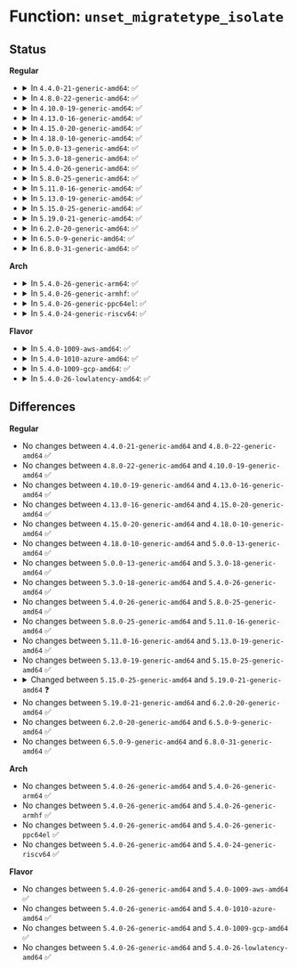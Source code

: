 # Function: <code>unset_migratetype_isolate</code>

## Status
<b>Regular</b>
<ul>
<li>
<details>
<summary>In <code>4.4.0-21-generic-amd64</code>: ✅</summary>

```c
void unset_migratetype_isolate(struct page * page, unsigned int migratetype)
```

```json
{
  "name": "unset_migratetype_isolate",
  "collision_type": "Unique Static",
  "inline_type": "No",
  "funcs": [
    {
      "addr": 18446744071580957280,
      "name": "unset_migratetype_isolate",
      "external": false,
      "loc": "mm/page_isolation.c:76",
      "file": "mm/page_isolation.c",
      "inline": "seen, unknown",
      "caller_inline": [],
      "caller_func": [
        "mm/page_isolation.c:start_isolate_page_range",
        "mm/page_isolation.c:undo_isolate_page_range"
      ]
    }
  ],
  "symbols": [
    {
      "addr": 18446744071580957280,
      "name": "unset_migratetype_isolate",
      "section": ".text",
      "bind": "STB_LOCAL",
      "size": 483
    }
  ]
}
```
</details>
</li>
<li>
<details>
<summary>In <code>4.8.0-22-generic-amd64</code>: ✅</summary>

```c
void unset_migratetype_isolate(struct page * page, unsigned int migratetype)
```

```json
{
  "name": "unset_migratetype_isolate",
  "collision_type": "Unique Static",
  "inline_type": "No",
  "funcs": [
    {
      "addr": 18446744071581108784,
      "name": "unset_migratetype_isolate",
      "external": false,
      "loc": "mm/page_isolation.c:80",
      "file": "mm/page_isolation.c",
      "inline": "seen, unknown",
      "caller_inline": [],
      "caller_func": [
        "mm/page_isolation.c:undo_isolate_page_range",
        "mm/page_isolation.c:start_isolate_page_range"
      ]
    }
  ],
  "symbols": [
    {
      "addr": 18446744071581108784,
      "name": "unset_migratetype_isolate",
      "section": ".text",
      "bind": "STB_LOCAL",
      "size": 454
    }
  ]
}
```
</details>
</li>
<li>
<details>
<summary>In <code>4.10.0-19-generic-amd64</code>: ✅</summary>

```c
void unset_migratetype_isolate(struct page * page, unsigned int migratetype)
```

```json
{
  "name": "unset_migratetype_isolate",
  "collision_type": "Unique Static",
  "inline_type": "No",
  "funcs": [
    {
      "addr": 18446744071581183968,
      "name": "unset_migratetype_isolate",
      "external": false,
      "loc": "mm/page_isolation.c:80",
      "file": "mm/page_isolation.c",
      "inline": "seen, unknown",
      "caller_inline": [],
      "caller_func": [
        "mm/page_isolation.c:undo_isolate_page_range",
        "mm/page_isolation.c:start_isolate_page_range"
      ]
    }
  ],
  "symbols": [
    {
      "addr": 18446744071581183968,
      "name": "unset_migratetype_isolate",
      "section": ".text",
      "bind": "STB_LOCAL",
      "size": 451
    }
  ]
}
```
</details>
</li>
<li>
<details>
<summary>In <code>4.13.0-16-generic-amd64</code>: ✅</summary>

```c
void unset_migratetype_isolate(struct page * page, unsigned int migratetype)
```

```json
{
  "name": "unset_migratetype_isolate",
  "collision_type": "Unique Static",
  "inline_type": "No",
  "funcs": [
    {
      "addr": 18446744071581231696,
      "name": "unset_migratetype_isolate",
      "external": false,
      "loc": "mm/page_isolation.c:82",
      "file": "mm/page_isolation.c",
      "inline": "seen, unknown",
      "caller_inline": [],
      "caller_func": [
        "mm/page_isolation.c:undo_isolate_page_range",
        "mm/page_isolation.c:start_isolate_page_range"
      ]
    }
  ],
  "symbols": [
    {
      "addr": 18446744071581231696,
      "name": "unset_migratetype_isolate",
      "section": ".text",
      "bind": "STB_LOCAL",
      "size": 447
    }
  ]
}
```
</details>
</li>
<li>
<details>
<summary>In <code>4.15.0-20-generic-amd64</code>: ✅</summary>

```c
void unset_migratetype_isolate(struct page * page, unsigned int migratetype)
```

```json
{
  "name": "unset_migratetype_isolate",
  "collision_type": "Unique Static",
  "inline_type": "No",
  "funcs": [
    {
      "addr": 18446744071581363136,
      "name": "unset_migratetype_isolate",
      "external": false,
      "loc": "mm/page_isolation.c:83",
      "file": "mm/page_isolation.c",
      "inline": "seen, unknown",
      "caller_inline": [],
      "caller_func": [
        "mm/page_isolation.c:undo_isolate_page_range",
        "mm/page_isolation.c:start_isolate_page_range"
      ]
    }
  ],
  "symbols": [
    {
      "addr": 18446744071581363136,
      "name": "unset_migratetype_isolate",
      "section": ".text",
      "bind": "STB_LOCAL",
      "size": 447
    }
  ]
}
```
</details>
</li>
<li>
<details>
<summary>In <code>4.18.0-10-generic-amd64</code>: ✅</summary>

```c
void unset_migratetype_isolate(struct page * page, unsigned int migratetype)
```

```json
{
  "name": "unset_migratetype_isolate",
  "collision_type": "Unique Static",
  "inline_type": "No",
  "funcs": [
    {
      "addr": 18446744071581512800,
      "name": "unset_migratetype_isolate",
      "external": false,
      "loc": "mm/page_isolation.c:91",
      "file": "mm/page_isolation.c",
      "inline": "seen, unknown",
      "caller_inline": [],
      "caller_func": [
        "mm/page_isolation.c:undo_isolate_page_range",
        "mm/page_isolation.c:start_isolate_page_range"
      ]
    }
  ],
  "symbols": [
    {
      "addr": 18446744071581512800,
      "name": "unset_migratetype_isolate",
      "section": ".text",
      "bind": "STB_LOCAL",
      "size": 459
    }
  ]
}
```
</details>
</li>
<li>
<details>
<summary>In <code>5.0.0-13-generic-amd64</code>: ✅</summary>

```c
void unset_migratetype_isolate(struct page * page, unsigned int migratetype)
```

```json
{
  "name": "unset_migratetype_isolate",
  "collision_type": "Unique Static",
  "inline_type": "No",
  "funcs": [
    {
      "addr": 18446744071581598640,
      "name": "unset_migratetype_isolate",
      "external": false,
      "loc": "mm/page_isolation.c:90",
      "file": "mm/page_isolation.c",
      "inline": "seen, unknown",
      "caller_inline": [],
      "caller_func": [
        "mm/page_isolation.c:undo_isolate_page_range",
        "mm/page_isolation.c:start_isolate_page_range"
      ]
    }
  ],
  "symbols": [
    {
      "addr": 18446744071581598640,
      "name": "unset_migratetype_isolate",
      "section": ".text",
      "bind": "STB_LOCAL",
      "size": 459
    }
  ]
}
```
</details>
</li>
<li>
<details>
<summary>In <code>5.3.0-18-generic-amd64</code>: ✅</summary>

```c
void unset_migratetype_isolate(struct page * page, unsigned int migratetype)
```

```json
{
  "name": "unset_migratetype_isolate",
  "collision_type": "Unique Static",
  "inline_type": "No",
  "funcs": [
    {
      "addr": 18446744071581709872,
      "name": "unset_migratetype_isolate",
      "external": false,
      "loc": "mm/page_isolation.c:90",
      "file": "mm/page_isolation.c",
      "inline": "seen, unknown",
      "caller_inline": [],
      "caller_func": [
        "mm/page_isolation.c:undo_isolate_page_range",
        "mm/page_isolation.c:start_isolate_page_range"
      ]
    }
  ],
  "symbols": [
    {
      "addr": 18446744071581709872,
      "name": "unset_migratetype_isolate",
      "section": ".text",
      "bind": "STB_LOCAL",
      "size": 449
    }
  ]
}
```
</details>
</li>
<li>
<details>
<summary>In <code>5.4.0-26-generic-amd64</code>: ✅</summary>

```c
void unset_migratetype_isolate(struct page * page, unsigned int migratetype)
```

```json
{
  "name": "unset_migratetype_isolate",
  "collision_type": "Unique Static",
  "inline_type": "No",
  "funcs": [
    {
      "addr": 18446744071581783312,
      "name": "unset_migratetype_isolate",
      "external": false,
      "loc": "mm/page_isolation.c:90",
      "file": "mm/page_isolation.c",
      "inline": "seen, unknown",
      "caller_inline": [],
      "caller_func": [
        "mm/page_isolation.c:undo_isolate_page_range",
        "mm/page_isolation.c:start_isolate_page_range"
      ]
    }
  ],
  "symbols": [
    {
      "addr": 18446744071581783312,
      "name": "unset_migratetype_isolate",
      "section": ".text",
      "bind": "STB_LOCAL",
      "size": 449
    }
  ]
}
```
</details>
</li>
<li>
<details>
<summary>In <code>5.8.0-25-generic-amd64</code>: ✅</summary>

```c
void unset_migratetype_isolate(struct page * page, unsigned int migratetype)
```

```json
{
  "name": "unset_migratetype_isolate",
  "collision_type": "Unique Static",
  "inline_type": "No",
  "funcs": [
    {
      "addr": 18446744071582005120,
      "name": "unset_migratetype_isolate",
      "external": false,
      "loc": "mm/page_isolation.c:73",
      "file": "mm/page_isolation.c",
      "inline": "seen, unknown",
      "caller_inline": [],
      "caller_func": [
        "mm/page_isolation.c:undo_isolate_page_range",
        "mm/page_isolation.c:start_isolate_page_range"
      ]
    }
  ],
  "symbols": [
    {
      "addr": 18446744071582005120,
      "name": "unset_migratetype_isolate",
      "section": ".text",
      "bind": "STB_LOCAL",
      "size": 364
    }
  ]
}
```
</details>
</li>
<li>
<details>
<summary>In <code>5.11.0-16-generic-amd64</code>: ✅</summary>

```c
void unset_migratetype_isolate(struct page * page, unsigned int migratetype)
```

```json
{
  "name": "unset_migratetype_isolate",
  "collision_type": "Unique Static",
  "inline_type": "No",
  "funcs": [
    {
      "addr": 18446744071582054400,
      "name": "unset_migratetype_isolate",
      "external": false,
      "loc": "mm/page_isolation.c:67",
      "file": "mm/page_isolation.c",
      "inline": "seen, unknown",
      "caller_inline": [],
      "caller_func": [
        "mm/page_isolation.c:undo_isolate_page_range",
        "mm/page_isolation.c:start_isolate_page_range"
      ]
    }
  ],
  "symbols": [
    {
      "addr": 18446744071582054400,
      "name": "unset_migratetype_isolate",
      "section": ".text",
      "bind": "STB_LOCAL",
      "size": 364
    }
  ]
}
```
</details>
</li>
<li>
<details>
<summary>In <code>5.13.0-19-generic-amd64</code>: ✅</summary>

```c
void unset_migratetype_isolate(struct page * page, unsigned int migratetype)
```

```json
{
  "name": "unset_migratetype_isolate",
  "collision_type": "Unique Static",
  "inline_type": "No",
  "funcs": [
    {
      "addr": 18446744071582079488,
      "name": "unset_migratetype_isolate",
      "external": false,
      "loc": "mm/page_isolation.c:67",
      "file": "mm/page_isolation.c",
      "inline": "seen, unknown",
      "caller_inline": [],
      "caller_func": [
        "mm/page_isolation.c:undo_isolate_page_range",
        "mm/page_isolation.c:start_isolate_page_range"
      ]
    }
  ],
  "symbols": [
    {
      "addr": 18446744071582079488,
      "name": "unset_migratetype_isolate",
      "section": ".text",
      "bind": "STB_LOCAL",
      "size": 364
    }
  ]
}
```
</details>
</li>
<li>
<details>
<summary>In <code>5.15.0-25-generic-amd64</code>: ✅</summary>

```c
void unset_migratetype_isolate(struct page * page, unsigned int migratetype)
```

```json
{
  "name": "unset_migratetype_isolate",
  "collision_type": "Unique Static",
  "inline_type": "No",
  "funcs": [
    {
      "addr": 18446744071582390960,
      "name": "unset_migratetype_isolate",
      "external": false,
      "loc": "mm/page_isolation.c:67",
      "file": "mm/page_isolation.c",
      "inline": "seen, unknown",
      "caller_inline": [],
      "caller_func": [
        "mm/page_isolation.c:undo_isolate_page_range",
        "mm/page_isolation.c:start_isolate_page_range"
      ]
    }
  ],
  "symbols": [
    {
      "addr": 18446744071582390960,
      "name": "unset_migratetype_isolate",
      "section": ".text",
      "bind": "STB_LOCAL",
      "size": 399
    }
  ]
}
```
</details>
</li>
<li>
<details>
<summary>In <code>5.19.0-21-generic-amd64</code>: ✅</summary>

```c
void unset_migratetype_isolate(struct page * page, int migratetype)
```

```json
{
  "name": "unset_migratetype_isolate",
  "collision_type": "Unique Static",
  "inline_type": "No",
  "funcs": [
    {
      "addr": 18446744071582898800,
      "name": "unset_migratetype_isolate",
      "external": false,
      "loc": "mm/page_isolation.c:206",
      "file": "mm/page_isolation.c",
      "inline": "seen, unknown",
      "caller_inline": [],
      "caller_func": [
        "mm/page_isolation.c:undo_isolate_page_range",
        "mm/page_isolation.c:start_isolate_page_range",
        "mm/page_isolation.c:start_isolate_page_range",
        "mm/page_isolation.c:isolate_single_pageblock",
        "mm/page_isolation.c:isolate_single_pageblock"
      ]
    }
  ],
  "symbols": [
    {
      "addr": 18446744071582898800,
      "name": "unset_migratetype_isolate",
      "section": ".text",
      "bind": "STB_LOCAL",
      "size": 473
    }
  ]
}
```
</details>
</li>
<li>
<details>
<summary>In <code>6.2.0-20-generic-amd64</code>: ✅</summary>

```c
void unset_migratetype_isolate(struct page * page, int migratetype)
```

```json
{
  "name": "unset_migratetype_isolate",
  "collision_type": "Unique Static",
  "inline_type": "No",
  "funcs": [
    {
      "addr": 18446744071583450864,
      "name": "unset_migratetype_isolate",
      "external": false,
      "loc": "mm/page_isolation.c:206",
      "file": "mm/page_isolation.c",
      "inline": "seen, unknown",
      "caller_inline": [],
      "caller_func": [
        "mm/page_isolation.c:undo_isolate_page_range",
        "mm/page_isolation.c:start_isolate_page_range",
        "mm/page_isolation.c:start_isolate_page_range",
        "mm/page_isolation.c:isolate_single_pageblock",
        "mm/page_isolation.c:isolate_single_pageblock"
      ]
    }
  ],
  "symbols": [
    {
      "addr": 18446744071583450864,
      "name": "unset_migratetype_isolate",
      "section": ".text",
      "bind": "STB_LOCAL",
      "size": 473
    }
  ]
}
```
</details>
</li>
<li>
<details>
<summary>In <code>6.5.0-9-generic-amd64</code>: ✅</summary>

```c
void unset_migratetype_isolate(struct page * page, int migratetype)
```

```json
{
  "name": "unset_migratetype_isolate",
  "collision_type": "Unique Static",
  "inline_type": "No",
  "funcs": [
    {
      "addr": 18446744071583670768,
      "name": "unset_migratetype_isolate",
      "external": false,
      "loc": "mm/page_isolation.c:206",
      "file": "mm/page_isolation.c",
      "inline": "seen, unknown",
      "caller_inline": [],
      "caller_func": [
        "mm/page_isolation.c:undo_isolate_page_range",
        "mm/page_isolation.c:start_isolate_page_range",
        "mm/page_isolation.c:start_isolate_page_range",
        "mm/page_isolation.c:isolate_single_pageblock",
        "mm/page_isolation.c:isolate_single_pageblock"
      ]
    }
  ],
  "symbols": [
    {
      "addr": 18446744071583670768,
      "name": "unset_migratetype_isolate",
      "section": ".text",
      "bind": "STB_LOCAL",
      "size": 473
    }
  ]
}
```
</details>
</li>
<li>
<details>
<summary>In <code>6.8.0-31-generic-amd64</code>: ✅</summary>

```c
void unset_migratetype_isolate(struct page * page, int migratetype)
```

```json
{
  "name": "unset_migratetype_isolate",
  "collision_type": "Unique Static",
  "inline_type": "No",
  "funcs": [
    {
      "addr": 18446744071583865200,
      "name": "unset_migratetype_isolate",
      "external": false,
      "loc": "mm/page_isolation.c:206",
      "file": "mm/page_isolation.c",
      "inline": "seen, unknown",
      "caller_inline": [],
      "caller_func": [
        "mm/page_isolation.c:undo_isolate_page_range",
        "mm/page_isolation.c:start_isolate_page_range",
        "mm/page_isolation.c:start_isolate_page_range",
        "mm/page_isolation.c:isolate_single_pageblock",
        "mm/page_isolation.c:isolate_single_pageblock"
      ]
    }
  ],
  "symbols": [
    {
      "addr": 18446744071583865200,
      "name": "unset_migratetype_isolate",
      "section": ".text",
      "bind": "STB_LOCAL",
      "size": 473
    }
  ]
}
```
</details>
</li>
</ul>
<b>Arch</b>
<ul>
<li>
<details>
<summary>In <code>5.4.0-26-generic-arm64</code>: ✅</summary>

```c
void unset_migratetype_isolate(struct page * page, unsigned int migratetype)
```

```json
{
  "name": "unset_migratetype_isolate",
  "collision_type": "Unique Static",
  "inline_type": "No",
  "funcs": [
    {
      "addr": 18446603336493242032,
      "name": "unset_migratetype_isolate",
      "external": false,
      "loc": "mm/page_isolation.c:90",
      "file": "mm/page_isolation.c",
      "inline": "seen, unknown",
      "caller_inline": [],
      "caller_func": [
        "mm/page_isolation.c:undo_isolate_page_range",
        "mm/page_isolation.c:start_isolate_page_range"
      ]
    }
  ],
  "symbols": [
    {
      "addr": 18446603336493242032,
      "name": "unset_migratetype_isolate",
      "section": ".text",
      "bind": "STB_LOCAL",
      "size": 596
    }
  ]
}
```
</details>
</li>
<li>
<details>
<summary>In <code>5.4.0-26-generic-armhf</code>: ✅</summary>

```c
void unset_migratetype_isolate(struct page * page, unsigned int migratetype)
```

```json
{
  "name": "unset_migratetype_isolate",
  "collision_type": "Unique Static",
  "inline_type": "No",
  "funcs": [
    {
      "addr": 3226855336,
      "name": "unset_migratetype_isolate",
      "external": false,
      "loc": "mm/page_isolation.c:90",
      "file": "mm/page_isolation.c",
      "inline": "seen, unknown",
      "caller_inline": [],
      "caller_func": [
        "mm/page_isolation.c:undo_isolate_page_range",
        "mm/page_isolation.c:start_isolate_page_range"
      ]
    }
  ],
  "symbols": [
    {
      "addr": 3226855336,
      "name": "unset_migratetype_isolate",
      "section": ".text",
      "bind": "STB_LOCAL",
      "size": 508
    }
  ]
}
```
</details>
</li>
<li>
<details>
<summary>In <code>5.4.0-26-generic-ppc64el</code>: ✅</summary>

```c
void unset_migratetype_isolate(struct page * page, unsigned int migratetype)
```

```json
{
  "name": "unset_migratetype_isolate",
  "collision_type": "Unique Static",
  "inline_type": "No",
  "funcs": [
    {
      "addr": 13835058055286763088,
      "name": "unset_migratetype_isolate",
      "external": false,
      "loc": "mm/page_isolation.c:90",
      "file": "mm/page_isolation.c",
      "inline": "seen, unknown",
      "caller_inline": [],
      "caller_func": [
        "mm/page_isolation.c:undo_isolate_page_range",
        "mm/page_isolation.c:start_isolate_page_range"
      ]
    }
  ],
  "symbols": [
    {
      "addr": 13835058055286763088,
      "name": "unset_migratetype_isolate",
      "section": ".text",
      "bind": "STB_LOCAL",
      "size": 712
    }
  ]
}
```
</details>
</li>
<li>
<details>
<summary>In <code>5.4.0-24-generic-riscv64</code>: ✅</summary>

```c
void unset_migratetype_isolate(struct page * page, unsigned int migratetype)
```

```json
{
  "name": "unset_migratetype_isolate",
  "collision_type": "Unique Static",
  "inline_type": "No",
  "funcs": [
    {
      "addr": 18446743936273001772,
      "name": "unset_migratetype_isolate",
      "external": false,
      "loc": "mm/page_isolation.c:90",
      "file": "mm/page_isolation.c",
      "inline": "seen, unknown",
      "caller_inline": [],
      "caller_func": [
        "mm/page_isolation.c:undo_isolate_page_range",
        "mm/page_isolation.c:start_isolate_page_range"
      ]
    }
  ],
  "symbols": [
    {
      "addr": 18446743936273001772,
      "name": "unset_migratetype_isolate",
      "section": ".text",
      "bind": "STB_LOCAL",
      "size": 432
    }
  ]
}
```
</details>
</li>
</ul>
<b>Flavor</b>
<ul>
<li>
<details>
<summary>In <code>5.4.0-1009-aws-amd64</code>: ✅</summary>

```c
void unset_migratetype_isolate(struct page * page, unsigned int migratetype)
```

```json
{
  "name": "unset_migratetype_isolate",
  "collision_type": "Unique Static",
  "inline_type": "No",
  "funcs": [
    {
      "addr": 18446744071581752048,
      "name": "unset_migratetype_isolate",
      "external": false,
      "loc": "mm/page_isolation.c:90",
      "file": "mm/page_isolation.c",
      "inline": "seen, unknown",
      "caller_inline": [],
      "caller_func": [
        "mm/page_isolation.c:undo_isolate_page_range",
        "mm/page_isolation.c:start_isolate_page_range"
      ]
    }
  ],
  "symbols": [
    {
      "addr": 18446744071581752048,
      "name": "unset_migratetype_isolate",
      "section": ".text",
      "bind": "STB_LOCAL",
      "size": 449
    }
  ]
}
```
</details>
</li>
<li>
<details>
<summary>In <code>5.4.0-1010-azure-amd64</code>: ✅</summary>

```c
void unset_migratetype_isolate(struct page * page, unsigned int migratetype)
```

```json
{
  "name": "unset_migratetype_isolate",
  "collision_type": "Unique Static",
  "inline_type": "No",
  "funcs": [
    {
      "addr": 18446744071581690672,
      "name": "unset_migratetype_isolate",
      "external": false,
      "loc": "mm/page_isolation.c:90",
      "file": "mm/page_isolation.c",
      "inline": "seen, unknown",
      "caller_inline": [],
      "caller_func": [
        "mm/page_isolation.c:undo_isolate_page_range",
        "mm/page_isolation.c:start_isolate_page_range"
      ]
    }
  ],
  "symbols": [
    {
      "addr": 18446744071581690672,
      "name": "unset_migratetype_isolate",
      "section": ".text",
      "bind": "STB_LOCAL",
      "size": 449
    }
  ]
}
```
</details>
</li>
<li>
<details>
<summary>In <code>5.4.0-1009-gcp-amd64</code>: ✅</summary>

```c
void unset_migratetype_isolate(struct page * page, unsigned int migratetype)
```

```json
{
  "name": "unset_migratetype_isolate",
  "collision_type": "Unique Static",
  "inline_type": "No",
  "funcs": [
    {
      "addr": 18446744071581743360,
      "name": "unset_migratetype_isolate",
      "external": false,
      "loc": "mm/page_isolation.c:90",
      "file": "mm/page_isolation.c",
      "inline": "seen, unknown",
      "caller_inline": [],
      "caller_func": [
        "mm/page_isolation.c:undo_isolate_page_range",
        "mm/page_isolation.c:start_isolate_page_range"
      ]
    }
  ],
  "symbols": [
    {
      "addr": 18446744071581743360,
      "name": "unset_migratetype_isolate",
      "section": ".text",
      "bind": "STB_LOCAL",
      "size": 449
    }
  ]
}
```
</details>
</li>
<li>
<details>
<summary>In <code>5.4.0-26-lowlatency-amd64</code>: ✅</summary>

```c
void unset_migratetype_isolate(struct page * page, unsigned int migratetype)
```

```json
{
  "name": "unset_migratetype_isolate",
  "collision_type": "Unique Static",
  "inline_type": "No",
  "funcs": [
    {
      "addr": 18446744071581811616,
      "name": "unset_migratetype_isolate",
      "external": false,
      "loc": "mm/page_isolation.c:90",
      "file": "mm/page_isolation.c",
      "inline": "seen, unknown",
      "caller_inline": [],
      "caller_func": [
        "mm/page_isolation.c:undo_isolate_page_range",
        "mm/page_isolation.c:start_isolate_page_range"
      ]
    }
  ],
  "symbols": [
    {
      "addr": 18446744071581811616,
      "name": "unset_migratetype_isolate",
      "section": ".text",
      "bind": "STB_LOCAL",
      "size": 449
    }
  ]
}
```
</details>
</li>
</ul>

## Differences
<b>Regular</b>
<ul>
<li>
No changes between <code>4.4.0-21-generic-amd64</code> and <code>4.8.0-22-generic-amd64</code> ✅
</li>
<li>
No changes between <code>4.8.0-22-generic-amd64</code> and <code>4.10.0-19-generic-amd64</code> ✅
</li>
<li>
No changes between <code>4.10.0-19-generic-amd64</code> and <code>4.13.0-16-generic-amd64</code> ✅
</li>
<li>
No changes between <code>4.13.0-16-generic-amd64</code> and <code>4.15.0-20-generic-amd64</code> ✅
</li>
<li>
No changes between <code>4.15.0-20-generic-amd64</code> and <code>4.18.0-10-generic-amd64</code> ✅
</li>
<li>
No changes between <code>4.18.0-10-generic-amd64</code> and <code>5.0.0-13-generic-amd64</code> ✅
</li>
<li>
No changes between <code>5.0.0-13-generic-amd64</code> and <code>5.3.0-18-generic-amd64</code> ✅
</li>
<li>
No changes between <code>5.3.0-18-generic-amd64</code> and <code>5.4.0-26-generic-amd64</code> ✅
</li>
<li>
No changes between <code>5.4.0-26-generic-amd64</code> and <code>5.8.0-25-generic-amd64</code> ✅
</li>
<li>
No changes between <code>5.8.0-25-generic-amd64</code> and <code>5.11.0-16-generic-amd64</code> ✅
</li>
<li>
No changes between <code>5.11.0-16-generic-amd64</code> and <code>5.13.0-19-generic-amd64</code> ✅
</li>
<li>
No changes between <code>5.13.0-19-generic-amd64</code> and <code>5.15.0-25-generic-amd64</code> ✅
</li>
<li>
<details>
<summary>Changed between <code>5.15.0-25-generic-amd64</code> and <code>5.19.0-21-generic-amd64</code> ❓</summary>
<ul>
<li>
<b>Param type changed. </b>
<code>unsigned int migratetype</code> ➡️ <code>int migratetype</code>
</li>
</ul>
</details>
</li>
<li>
No changes between <code>5.19.0-21-generic-amd64</code> and <code>6.2.0-20-generic-amd64</code> ✅
</li>
<li>
No changes between <code>6.2.0-20-generic-amd64</code> and <code>6.5.0-9-generic-amd64</code> ✅
</li>
<li>
No changes between <code>6.5.0-9-generic-amd64</code> and <code>6.8.0-31-generic-amd64</code> ✅
</li>
</ul>
<b>Arch</b>
<ul>
<li>
No changes between <code>5.4.0-26-generic-amd64</code> and <code>5.4.0-26-generic-arm64</code> ✅
</li>
<li>
No changes between <code>5.4.0-26-generic-amd64</code> and <code>5.4.0-26-generic-armhf</code> ✅
</li>
<li>
No changes between <code>5.4.0-26-generic-amd64</code> and <code>5.4.0-26-generic-ppc64el</code> ✅
</li>
<li>
No changes between <code>5.4.0-26-generic-amd64</code> and <code>5.4.0-24-generic-riscv64</code> ✅
</li>
</ul>
<b>Flavor</b>
<ul>
<li>
No changes between <code>5.4.0-26-generic-amd64</code> and <code>5.4.0-1009-aws-amd64</code> ✅
</li>
<li>
No changes between <code>5.4.0-26-generic-amd64</code> and <code>5.4.0-1010-azure-amd64</code> ✅
</li>
<li>
No changes between <code>5.4.0-26-generic-amd64</code> and <code>5.4.0-1009-gcp-amd64</code> ✅
</li>
<li>
No changes between <code>5.4.0-26-generic-amd64</code> and <code>5.4.0-26-lowlatency-amd64</code> ✅
</li>
</ul>
